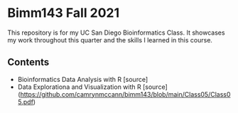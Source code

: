 # Bimm143 Fall 2021 

This repository is for my UC San Diego Bioinformatics Class. 
It showcases my work throughout this quarter and the skills I learned in this course. 

## Contents
- Bioinformatics Data Analysis with R [source] 
- Data Explorationa and Visualization with R [source] (https://github.com/camrynmccann/bimm143/blob/main/Class05/Class05.pdf)
